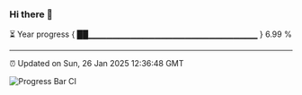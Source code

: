 ### Hi there 👋

⏳ Year progress { ██▁▁▁▁▁▁▁▁▁▁▁▁▁▁▁▁▁▁▁▁▁▁▁▁▁▁▁▁ } 6.99 %

---

⏰ Updated on Sun, 26 Jan 2025 12:36:48 GMT

![Progress Bar CI](https://github.com/ZhaoGui/ZhaoGui/workflows/Progress%20Bar%20CI/badge.svg)

